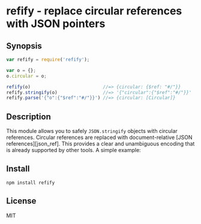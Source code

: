 # refify - replace circular references with JSON pointers

## Synopsis

```javascript
var refify = require('refify');

var o = {};
o.circular = o;

refify(o)                           //=> {circular: {$ref: "#/"}}
refify.stringify(o)                 //=> '{"circular":{"$ref":"#/"}}'
refify.parse('{"o":{"$ref":"#/"}}') //=> {circular: [Circular]}
```

## Description

This module allows you to safely `JSON.stringify` objects with circular
references. Circular references are replaced with document-relative
[JSON references][json_ref]. This provides a clear and unambiguous encoding that
is already supported by other tools. A simple example:

## Install

    npm install refify

## License

MIT
